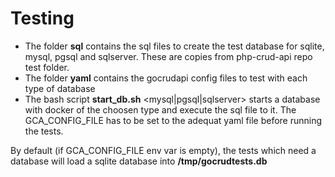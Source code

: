 # Testing
* The folder **sql** contains the sql files to create the test database for sqlite, mysql, pgsql and sqlserver. These are copies from php-crud-api repo test folder.
* The folder **yaml** contains the gocrudapi config files to test with each type of database
* The bash script **start_db.sh** <mysql|pgsql|sqlserver> starts a database with docker of the choosen type and execute the sql file to it. The GCA_CONFIG_FILE has to be set to the adequat yaml file before running the tests.

By default (if GCA_CONFIG_FILE env var is empty), the tests which need a database will load a sqlite database into **/tmp/gocrudtests.db**